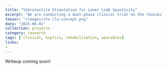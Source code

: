 ```yaml
---
title: "Vibrotactile Stimulation for Lower Limb Spasticity"
excerpt: "We are conducting a dual-phase clinical trial on the feasibility of using a wearable vibrotactile stimulation sleeve for post-stroke rehabilitation of spasticity in the leg and foot. In particular, we are investigating the neurophysiological mechanism of vibrotactile stimulation in rehabilitation, and its effect when used in conjunction with gait training."
teaser: "/images/vts-lls-concept.png"
date: "2025-06-01"
collection: projects
category: research
tags: [ clinical, haptics, rehabilitation, wearables]
links:
- 
---
```


Writeup coming soon!
